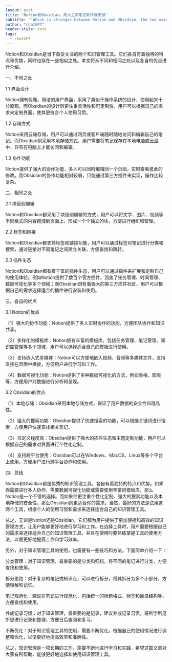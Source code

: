 ```yaml
---
layout: post
title: "Notion和Obsidian，两大主流笔记软件谁更强"
subtitle: '"Which is stronger between Notion and Obsidian, the two mainstream note-taking software?"'
author: "chatGPT"
header-style: text
tags:
  - chatGPT
---
```

Notion和Obsidian是当下备受关注的两个知识管理工具。它们各自有着独特的特点和优势，同时也存在一些相似之处。本文将从不同和相同之处以及各自的优点进行介绍。

一、不同之处

1.1 界面设计

Notion拥有优雅、简洁的用户界面，采用了类似于操作系统的设计，使用起来十分直观。而Obsidian的设计则更注重灵活性和可定制性，用户可以根据自己的需求来定制界面，使其更符合个人使用习惯。

1.2 存储方式

Notion采用云端存储，用户可以通过网页或客户端随时随地访问和编辑自己的笔记。而Obsidian则采用本地存储方式，用户需要将笔记保存在本地电脑或云盘中，只有在电脑上才能访问和编辑。

1.3 协作功能

Notion提供了强大的协作功能，多人可以同时编辑同一个页面，实时查看彼此的修改。而Obsidian的协作功能相对较弱，只能通过第三方插件来实现，操作比较复杂。

二、相同之处

2.1 块级别编辑

Notion和Obsidian都采用了块级别编辑的方式，用户可以将文字、图片、视频等不同格式的内容拖拽到页面上，形成一个个独立的块，方便进行组织和管理。

2.2 标签和链接

Notion和Obsidian都支持标签和链接功能，用户可以通过标签对笔记进行分类和搜索，通过链接对不同笔记之间建立关联，方便查找和跳转。

2.3 插件生态

Notion和Obsidian都有着丰富的插件生态，用户可以通过插件来扩展和定制自己的使用体验。例如Notion提供了数百个官方插件，涵盖了任务管理、时间管理、数据可视化等多个领域；而Obsidian则有着强大的第三方插件社区，用户可以根据自己的需求选择适合的插件进行安装和使用。

三、各自的优点

3.1 Notion的优点

（1）强大的协作功能：Notion提供了多人实时协作的功能，方便团队协作和知识共享。

（2）多样化的模板库：Notion拥有丰富的模板库，包括任务管理、笔记管理、知识库管理等多个领域，用户可以选择适合自己的模板进行使用。

（3）支持嵌入式多媒体：Notion可以方便地嵌入视频、音频等多媒体文件，支持直接在页面中播放，方便用户进行学习和工作。

（4）数据可视化功能：Notion提供了多种数据可视化的方式，例如表格、图表等，方便用户对数据进行分析和呈现。

3.2 Obsidian的优点

（1）本地存储：Obsidian采用本地存储方式，保证了用户数据的安全性和隐私性。

（2）强大的搜索功能：Obsidian提供了快速搜索的功能，可以根据关键词进行搜索，方便用户快速查找相关笔记。

（3）自定义程度高：Obsidian提供了强大的插件生态和主题定制功能，用户可以根据自己的需求对界面进行个性化定制。

（4）支持跨平台使用：Obsidian可以在Windows、MacOS、Linux等多个平台上使用，方便用户进行跨平台协作和使用。

四、总结

Notion和Obsidian都是优秀的知识管理工具，各自有着独特的特点和优势。如果你需要进行多人协作、需要数据可视化功能或需要使用丰富的模板库，那么Notion是一个不错的选择。而如果你更注重个性化定制、强大的搜索功能以及本地存储的安全性，那么Obsidian则更适合你的需求。当然，最好的方法是试用这两个工具，根据个人的使用习惯和需求来选择适合自己的知识管理工具。

总之，无论是Notion还是Obsidian，它们都为用户提供了更加便捷和高效的知识管理方式，让用户能够更好地进行学习和工作。在选择工具时，用户需要根据自己的需求来选择适合自己的知识管理工具，并且在使用时要熟练掌握工具的使用方法，以便更好地提高工作和学习效率。

另外，对于知识管理工具的使用，也需要有一些技巧和方法。下面简单介绍一下：

分类管理：对于知识管理，最重要的是分类和归档，将不同的笔记进行分类，方便查找和使用。

拆分思路：对于复杂的笔记或知识点，可以进行拆分，将其拆分为多个小部分，方便理解和记忆。

笔记规范化：建议将笔记进行规范化，包括统一的标题格式、标签和目录结构等，方便查找和使用。

养成记录习惯：对于知识管理，最重要的是记录，建议养成记录习惯，将所学所见所思进行记录和整理，方便日后查阅和复习。

不断优化：对于知识管理工具的使用，需要不断优化，根据自己的使用情况进行调整和优化，以便更好地提高效率和准确性。

总之，知识管理是一项长期的工作，需要不断地进行学习和实践，希望这篇文章对大家有所帮助，能够更好地选择和使用知识管理工具。
